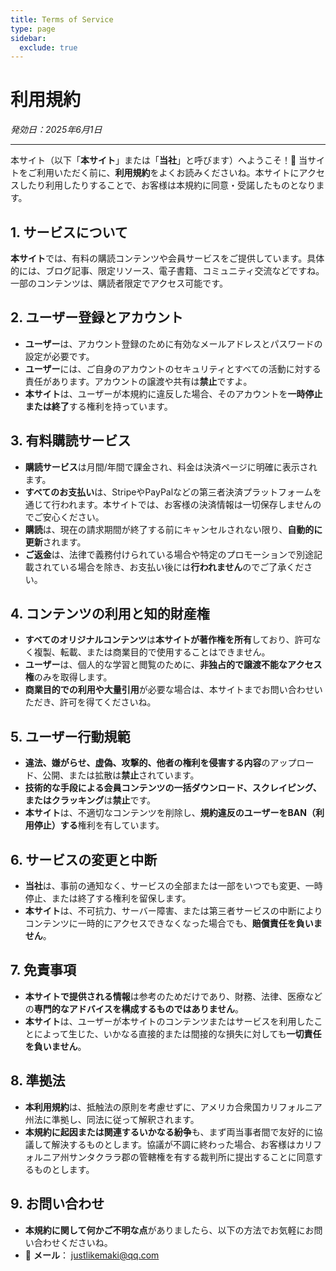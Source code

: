 ```yaml
---
title: Terms of Service
type: page
sidebar:
  exclude: true
---
```

# 利用規約

*発効日：2025年6月1日*

---

本サイト（以下「**本サイト**」または「**当社**」と呼びます）へようこそ！👋 当サイトをご利用いただく前に、**利用規約**をよくお読みくださいね。本サイトにアクセスしたり利用したりすることで、お客様は本規約に同意・受諾したものとなります。

## 1. サービスについて
**本サイト**では、有料の購読コンテンツや会員サービスをご提供しています。具体的には、ブログ記事、限定リソース、電子書籍、コミュニティ交流などですね。一部のコンテンツは、購読者限定でアクセス可能です。

## 2. ユーザー登録とアカウント
- **ユーザー**は、アカウント登録のために有効なメールアドレスとパスワードの設定が必要です。
- **ユーザー**には、ご自身のアカウントのセキュリティとすべての活動に対する責任があります。アカウントの譲渡や共有は**禁止**ですよ。
- **本サイト**は、ユーザーが本規約に違反した場合、そのアカウントを**一時停止または終了**する権利を持っています。

## 3. 有料購読サービス
- **購読サービス**は月間/年間で課金され、料金は決済ページに明確に表示されます。
- **すべてのお支払い**は、StripeやPayPalなどの第三者決済プラットフォームを通じて行われます。本サイトでは、お客様の決済情報は一切保存しませんのでご安心ください。
- **購読**は、現在の請求期間が終了する前にキャンセルされない限り、**自動的に更新**されます。
- **ご返金**は、法律で義務付けられている場合や特定のプロモーションで別途記載されている場合を除き、お支払い後には**行われません**のでご了承ください。

## 4. コンテンツの利用と知的財産権
- **すべてのオリジナルコンテンツ**は**本サイトが著作権を所有**しており、許可なく複製、転載、または商業目的で使用することはできません。
- **ユーザー**は、個人的な学習と閲覧のために、**非独占的で譲渡不能なアクセス権**のみを取得します。
- **商業目的での利用や大量引用**が必要な場合は、本サイトまでお問い合わせいただき、許可を得てくださいね。

## 5. ユーザー行動規範
- **違法、嫌がらせ、虚偽、攻撃的、他者の権利を侵害する内容**のアップロード、公開、または拡散は**禁止**されています。
- **技術的な手段による会員コンテンツの一括ダウンロード、スクレイピング、またはクラッキング**は**禁止**です。
- **本サイト**は、不適切なコンテンツを削除し、**規約違反のユーザーをBAN（利用停止）する**権利を有しています。

## 6. サービスの変更と中断
- **当社**は、事前の通知なく、サービスの全部または一部をいつでも変更、一時停止、または終了する権利を留保します。
- **本サイト**は、不可抗力、サーバー障害、または第三者サービスの中断によりコンテンツに一時的にアクセスできなくなった場合でも、**賠償責任を負いません**。

## 7. 免責事項
- **本サイトで提供される情報**は参考のためだけであり、財務、法律、医療などの**専門的なアドバイスを構成するものではありません**。
- **本サイト**は、ユーザーが本サイトのコンテンツまたはサービスを利用したことによって生じた、いかなる直接的または間接的な損失に対しても**一切責任を負いません**。

## 8. 準拠法
- **本利用規約**は、抵触法の原則を考慮せずに、アメリカ合衆国カリフォルニア州法に準拠し、同法に従って解釈されます。
- **本規約に起因または関連するいかなる紛争**も、まず両当事者間で友好的に協議して解決するものとします。協議が不調に終わった場合、お客様はカリフォルニア州サンタクララ郡の管轄権を有する裁判所に提出することに同意するものとします。

## 9. お問い合わせ
- **本規約に関して何かご不明な点**がありましたら、以下の方法でお気軽にお問い合わせくださいね。
- 📧 **メール**： [justlikemaki@qq.com](mailto:justlikemaki@qq.com)